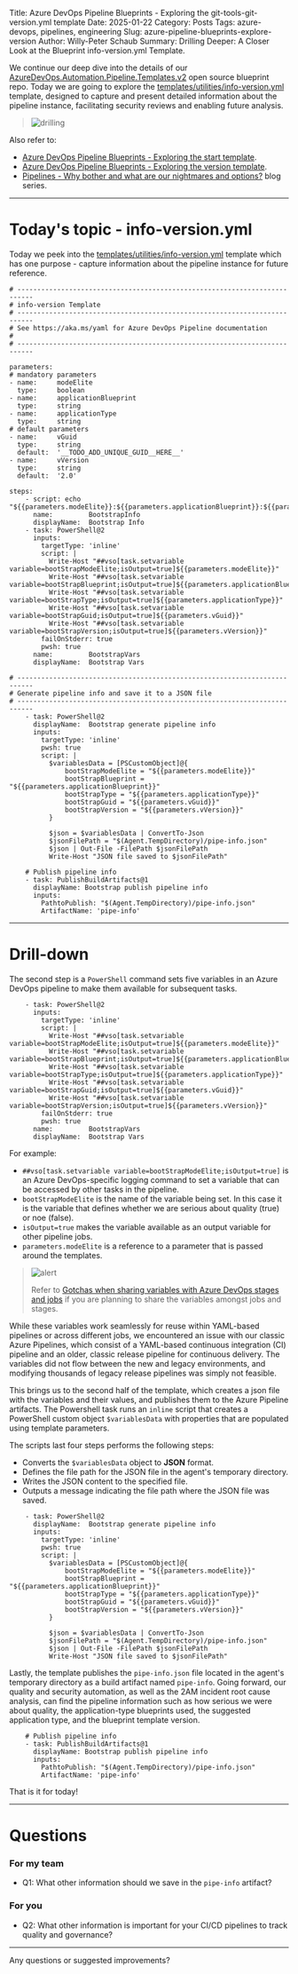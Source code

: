Title: Azure DevOps Pipeline Blueprints - Exploring the git-tools-git-version.yml template
Date: 2025-01-22
Category: Posts
Tags: azure-devops, pipelines, engineering
Slug: azure-pipeline-blueprints-explore-version
Author: Willy-Peter Schaub
Summary: Drilling Deeper: A Closer Look at the Blueprint info-version.yml Template.

We continue our deep dive into the details of our [AzureDevOps.Automation.Pipeline.Templates.v2](https://github.com/WorkSafeBC-Common-Engineering/AzureDevOps.Automation.Pipeline.Templates.v2) open source blueprint repo. Today we are going to explore the [templates/utilities/info-version.yml](https://github.com/WorkSafeBC-Common-Engineering/AzureDevOps.Automation.Pipeline.Templates.v2/blob/master/templates/utilities/info-version.yml) template, designed to capture and present detailed information about the pipeline instance, facilitating security reviews and enabling future analysis.

> ![drilling](../images/azure-pipeline-blueprints-explore-info-1.png)

Also refer to:

- [Azure DevOps Pipeline Blueprints - Exploring the start template](/azure-pipeline-blueprints-explore-start.html).
- [Azure DevOps Pipeline Blueprints - Exploring the version template](/azure-pipeline-blueprints-explore-version.html).
- [Pipelines - Why bother and what are our nightmares and options?](/why-pipelines-part1.html) blog series.

---

# Today's topic - info-version.yml

Today we peek into the [templates/utilities/info-version.yml](https://github.com/WorkSafeBC-Common-Engineering/AzureDevOps.Automation.Pipeline.Templates.v2/blob/master/templates/utilities/info-version.yml) template which has one purpose - capture information about the pipeline instance for future reference.

```
# --------------------------------------------------------------------------
# info-version Template
# --------------------------------------------------------------------------
# See https://aka.ms/yaml for Azure DevOps Pipeline documentation
# 
# --------------------------------------------------------------------------

parameters:
# mandatory parameters
- name:     modeElite
  type:     boolean
- name:     applicationBlueprint
  type:     string
- name:     applicationType
  type:     string
# default parameters
- name:     vGuid
  type:     string
  default:  '__TODO_ADD_UNIQUE_GUID__HERE__'
- name:     vVersion
  type:     string
  default:  '2.0'
  
steps:
    - script: echo "${{parameters.modeElite}}:${{parameters.applicationBlueprint}}:${{parameters.applicationType}}:${{parameters.vGuid}}:${{parameters.vVersion}}
      name:         BootstrapInfo
      displayName:  Bootstrap Info
    - task: PowerShell@2
      inputs:
        targetType: 'inline'
        script: |
          Write-Host "##vso[task.setvariable variable=bootStrapModeElite;isOutput=true]${{parameters.modeElite}}"
          Write-Host "##vso[task.setvariable variable=bootStrapBlueprint;isOutput=true]${{parameters.applicationBlueprint}}"
          Write-Host "##vso[task.setvariable variable=bootStrapType;isOutput=true]${{parameters.applicationType}}"
          Write-Host "##vso[task.setvariable variable=bootStrapGuid;isOutput=true]${{parameters.vGuid}}"
          Write-Host "##vso[task.setvariable variable=bootStrapVersion;isOutput=true]${{parameters.vVersion}}"
        failOnStderr: true
        pwsh: true
      name:         BootstrapVars
      displayName:  Bootstrap Vars

# --------------------------------------------------------------------------
# Generate pipeline info and save it to a JSON file
# --------------------------------------------------------------------------
    - task: PowerShell@2
      displayName:  Bootstrap generate pipeline info
      inputs:
        targetType: 'inline'
        pwsh: true
        script: |
          $variablesData = [PSCustomObject]@{
              bootStrapModeElite = "${{parameters.modeElite}}"
              bootStrapBlueprint = "${{parameters.applicationBlueprint}}"
              bootStrapType = "${{parameters.applicationType}}"
              bootStrapGuid = "${{parameters.vGuid}}"
              bootStrapVersion = "${{parameters.vVersion}}"
          }

          $json = $variablesData | ConvertTo-Json
          $jsonFilePath = "$(Agent.TempDirectory)/pipe-info.json"
          $json | Out-File -FilePath $jsonFilePath
          Write-Host "JSON file saved to $jsonFilePath"
          
    # Publish pipeline info
    - task: PublishBuildArtifacts@1
      displayName: Bootstrap publish pipeline info
      inputs:
        PathtoPublish: "$(Agent.TempDirectory)/pipe-info.json"
        ArtifactName: 'pipe-info'
```

---

# Drill-down

The second step is a ```PowerShell``` command sets five variables in an Azure DevOps pipeline to make them available for subsequent tasks.

```
    - task: PowerShell@2
      inputs:
        targetType: 'inline'
        script: |
          Write-Host "##vso[task.setvariable variable=bootStrapModeElite;isOutput=true]${{parameters.modeElite}}"
          Write-Host "##vso[task.setvariable variable=bootStrapBlueprint;isOutput=true]${{parameters.applicationBlueprint}}"
          Write-Host "##vso[task.setvariable variable=bootStrapType;isOutput=true]${{parameters.applicationType}}"
          Write-Host "##vso[task.setvariable variable=bootStrapGuid;isOutput=true]${{parameters.vGuid}}"
          Write-Host "##vso[task.setvariable variable=bootStrapVersion;isOutput=true]${{parameters.vVersion}}"
        failOnStderr: true
        pwsh: true
      name:         BootstrapVars
      displayName:  Bootstrap Vars
```
For example:

- ```##vso[task.setvariable variable=bootStrapModeElite;isOutput=true]``` is an Azure DevOps-specific logging command to set a variable that can be accessed by other tasks in the pipeline. 
- ```bootStrapModeElite``` is the name of the variable being set. In this case it is the variable that defines whether we are serious about quality (true) or noe (false).
- ```isOutput=true``` makes the variable available as an output variable for other pipeline jobs.
- ```parameters.modeElite``` is a reference to a parameter that is passed around the templates.

>
> ![alert](../images/alert-tiny.png)
>
> Refer to [Gotchas when sharing variables with Azure DevOps stages and jobs](/sharing-variables-with-stages-and-jobs.html) if you are planning to share the variables amongst jobs and stages.
>

While these variables work seamlessly for reuse within YAML-based pipelines or across different jobs, we encountered an issue with our classic Azure Pipelines, which consist of a YAML-based continuous integration (CI) pipeline and an older, classic release pipeline for continuous delivery. The variables did not flow between the new and legacy environments, and modifying thousands of legacy release pipelines was simply not feasible.

This brings us to the second half of the template, which creates a json file with the variables and their values, and publishes them to the Azure Pipeline artifacts. The Powershell task runs an ```inline``` script that creates a PowerShell custom object ```$variablesData``` with properties that are populated using template parameters.

The scripts last four steps performs the following steps:

- Converts the ```$variablesData``` object to **JSON** format.
- Defines the file path for the JSON file in the agent's temporary directory.
- Writes the JSON content to the specified file.
- Outputs a message indicating the file path where the JSON file was saved.

```
    - task: PowerShell@2
      displayName:  Bootstrap generate pipeline info
      inputs:
        targetType: 'inline'
        pwsh: true
        script: |
          $variablesData = [PSCustomObject]@{
              bootStrapModeElite = "${{parameters.modeElite}}"
              bootStrapBlueprint = "${{parameters.applicationBlueprint}}"
              bootStrapType = "${{parameters.applicationType}}"
              bootStrapGuid = "${{parameters.vGuid}}"
              bootStrapVersion = "${{parameters.vVersion}}"
          }

          $json = $variablesData | ConvertTo-Json
          $jsonFilePath = "$(Agent.TempDirectory)/pipe-info.json"
          $json | Out-File -FilePath $jsonFilePath
          Write-Host "JSON file saved to $jsonFilePath"
```

Lastly, the template publishes the ```pipe-info.json``` file located in the agent's temporary directory as a build artifact named ```pipe-info```. Going forward, our quality and security automation, as well as the 2AM incident root cause analysis, can find the pipeline information such as how serious we were about quality, the application-type blueprints used, the suggested application type, and the blueprint template version.

```
    # Publish pipeline info
    - task: PublishBuildArtifacts@1
      displayName: Bootstrap publish pipeline info
      inputs:
        PathtoPublish: "$(Agent.TempDirectory)/pipe-info.json"
        ArtifactName: 'pipe-info'
```

That is it for today!

---

# Questions

### For my team

- Q1: What other information should we save in the ```pipe-info``` artifact?

### For you

- Q2: What other information is important for your CI/CD pipelines to track quality and governance?

---

Any questions or suggested improvements?

